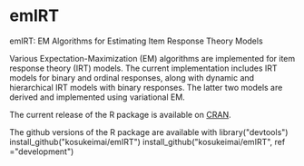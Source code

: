 # emIRT
emIRT: EM Algorithms for Estimating Item Response Theory Models


Various Expectation-Maximization (EM) algorithms are implemented
for item response theory (IRT) models. The current implementation includes IRT
models for binary and ordinal responses, along with dynamic and hierarchical IRT
models with binary responses. The latter two models are derived and implemented
using variational EM.

The current release of the R package is available on
[CRAN](https://cran.r-project.org/web/packages/emIRT/).

The github versions of the R package are available with
    library("devtools")
    install_github("kosukeimai/emIRT")
    install_github("kosukeimai/emIRT", ref ="development")
